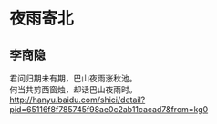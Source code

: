 # 夜雨寄北
## 李商隐
君问归期未有期，巴山夜雨涨秋池。  
何当共剪西窗烛，却话巴山夜雨时。  
<http://hanyu.baidu.com/shici/detail?pid=65116f8f785745f98ae0c2ab11cacad7&from=kg0>
